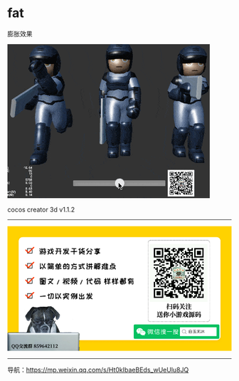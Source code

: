 
# fat

膨胀效果
 
![](./../img/fat.gif)


cocos creator 3d v1.1.2

---

![](./../img/about.jpg)

--- 

导航：https://mp.weixin.qq.com/s/Ht0kIbaeBEds_wUeUlu8JQ